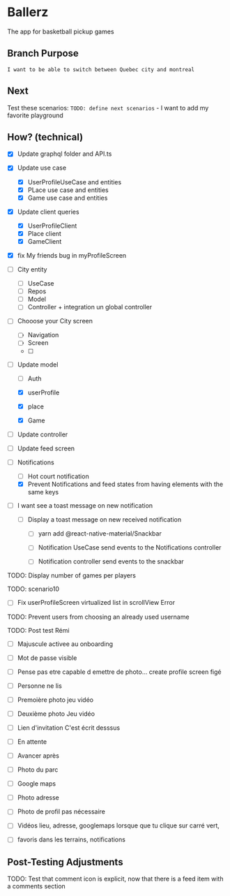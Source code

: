 # Ballerz
The app for basketball pickup games


## Branch Purpose
    I want to be able to switch between Quebec city and montreal
## Next 
Test these scenarios:
    `TODO: define next scenarios` 
    - I want to add my favorite playground

## How? (technical)
- [x] Update graphql folder and API.ts

- [x] Update use case
    - [x] UserProfileUseCase and entities
    - [x] PLace use case and entities
    - [x] Game use case and entities

- [x] Update client queries
    - [x] UserProfileClient
    - [x] Place client
    - [x] GameClient

* [x] fix My friends bug in myProfileScreen


- [ ] City entity
    - [ ] UseCase
    - [ ] Repos
    - [ ] Model
    - [ ] Controller + integration un global controller

- [ ] Chooose your City screen
    - [ ] Navigation
    - [ ] Screen
    - [ ]

- [ ] Update model
    - [ ] Auth
    - [x] userProfile
    - [x] place
    - [x] Game




- [ ] Update controller
- [ ] Update feed screen



- [ ] Notifications
    - [ ] Hot court notification 
    - [x] Prevent Notifications and feed states from having elements with the same keys

- [ ] I want see a toast message on new notification
    - [ ] Display a toast message on new received notification 
        - [ ] yarn add @react-native-material/Snackbar
        - [ ] Notification UseCase send events to the Notifications controller
        - [ ] Notification  controller send events to the snackbar 

        

TODO: Display number of games per players



TODO: scenario10
* [ ] Fix userProfileScreen virtualized list in scrollView Error



TODO: Prevent users from choosing an already used username


TODO: Post test Rémi
* [ ] Majuscule activee au onboarding
* [ ] Mot de passe visible
* [ ] Pense pas etre capable d emettre de photo... create profile screen figé


- [ ] Personne ne lis 
- [ ] Premoière photo jeu vidéo
- [ ] Deuxième photo Jeu vidéo

- [ ] Lien d'invitation 
    C'est écrit desssus

- [ ] En attente 

- [ ] Avancer après 

- [ ] Photo du parc

- [ ] Google maps

- [ ] Photo adresse

- [ ] Photo de profil pas nécessaire

- [ ] Vidéos lieu, adresse, googlemaps lorsque que tu clique sur carré vert, 

- [ ] favoris dans les terrains, notifications



## Post-Testing Adjustments
TODO: Test that comment icon is explicit, now that there is a feed item with a comments section